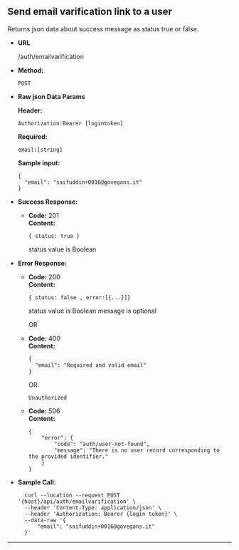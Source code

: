 **Send email varification link to a user**
----
  Returns json data about success message as status true or false.

* **URL**

  /auth/emailvarification

* **Method:**

  `POST`
  

* **Raw json Data Params**

    **Header:**

    `Authorization:Bearer [logintoken]`

    **Required:**

    `email:[string]`



    **Sample input:**

    ```
    {
      "email": "saifuddin+0016@govegans.it"
    }
    ```

  

* **Success Response:**

  * **Code:** 201 <br />
    **Content:** 
    
    `{ status: true }` 
    
    status value is Boolean
 
* **Error Response:**

  * **Code:** 200  <br />
      **Content:** 
      
      `{ status: false , error:[{...}]}` 
      
      status value is Boolean message is optional 

    OR 

  * **Code:** 400  <br />
      **Content:** 
        
        {
          "email": "Required and valid email"
        }

      OR 

      `Unauthorized`
    

  * **Code:** 506  <br />
      **Content:** 
        
        {
            "error": {
                "code": "auth/user-not-found",
                "message": "There is no user record corresponding to the provided identifier."
            }
        }




* **Sample Call:**

  ```
    curl --location --request POST '{host}/api/auth/emailvarification' \
    --header 'Content-Type: application/json' \
    --header 'Authorization: Bearer {login token}' \
    --data-raw '{
        "email": "saifuddin+0016@govegans.it"
    }'    
  ```

----